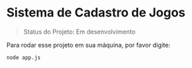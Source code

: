<h1>Sistema de Cadastro de Jogos</h2>

> Status do Projeto: Em desenvolvimento

Para rodar esse projeto em sua máquina, por favor digite:

```
node app.js
```
